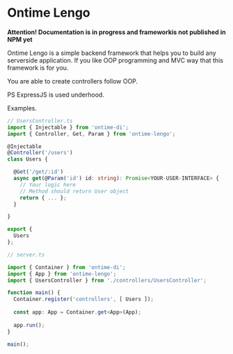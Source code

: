 <h1>Ontime Lengo</h1>

<strong>Attention! Documentation is in progress and frameworkis not published in NPM yet</strong>

Ontime Lengo is a simple backend framework that helps you to build any serverside application. If you like OOP programming and MVC way that this framework is for you.

You are able to create controllers follow OOP.

PS ExpressJS is used underhood.

Examples.
```typescript
// UsersController.ts
import { Injectable } from 'ontime-di';
import { Controller, Get, Param } from 'ontime-lengo';

@Injectable
@Controller('/users')
class Users {

  @Get('/get/:id')
  async get(@Param('id') id: string): Promise<YOUR-USER-INTERFACE> {
    // Your logic here
    // Method should return User object
    return { ... };
  }

}

export {
  Users
};
```

```typescript
// server.ts

import { Container } from 'ontime-di';
import { App } from 'ontime-lengo';
import { UsersController } from './controllers/UsersController';

function main() {
  Container.register('controllers', [ Users ]);
    
  const app: App = Container.get<App>(App);
  
  app.run();
}

main();
```